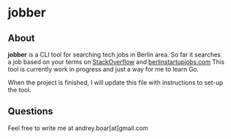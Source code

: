 # jobber

## About

**jobber** is a CLI tool for searching tech jobs in Berlin area. So far it searches a job 
based on your terms on [StackOverflow](http://stackoverflow.com/) and [berlinstartupjobs.com](http://berlinstartupjobs.com/)
This tool is currently work in progress and just a way for me to learn Go.

When the project is finished, I will update this file with instructions to set-up the tool.

## Questions
Feel free to write me at andrey.boar[at]gmail.com
